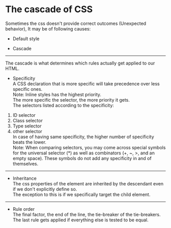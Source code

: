 # The cascade of CSS

Sometimes the css doesn't provide correct outcomes (Unexpected behavior), It may be of following causes:

- Default style

- Cascade

---

The cascade is what determines which rules actually get applied to our HTML.

- Specificity <br>
A CSS declaration that is more specific will take precedence over less specific ones. <br>
Note: Inline styles has the highest priority.<BR>
The more specific the selector, the more priority it gets.<br>
The selectors listed according to the specificity:<br>

1. ID selector
2. Class selector
3. Type selector
4. other selector<br>
In case of having same specificity, the higher number of specificity beats the lower.<br>
Note: When comparing selectors, you may come across special symbols for the universal selector (*) as well as combinators (+, ~, >, and an empty space). These symbols do not add any specificity in and of themselves.<br>

---

- Inheritance<br>
The css properties of the element are inherited by the descendant even if we don't explicitly define so.<br>
The exception to this is if we specifically target the child element.

---

- Rule order <BR>
The final factor, the end of the line, the tie-breaker of the tie-breakers. <BR>
The last rule gets applied if everything else is tested to be equal.